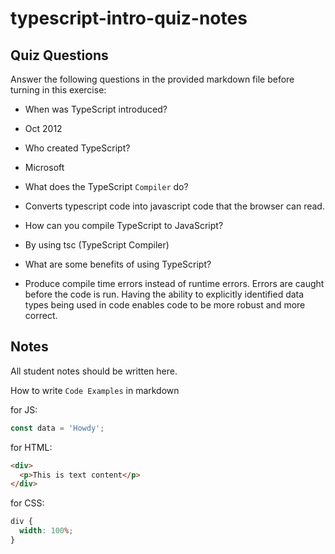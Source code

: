 # typescript-intro-quiz-notes

## Quiz Questions

Answer the following questions in the provided markdown file before turning in this exercise:

- When was TypeScript introduced?

- Oct 2012

- Who created TypeScript?

- Microsoft

- What does the TypeScript `Compiler` do?

- Converts typescript code into javascript code that the browser can read.

- How can you compile TypeScript to JavaScript?

- By using tsc (TypeScript Compiler)

- What are some benefits of using TypeScript?

- Produce compile time errors instead of runtime errors. Errors are caught before the code is run.
  Having the ability to explicitly identified data types being used in code enables code to be more robust and more correct.

## Notes

All student notes should be written here.

How to write `Code Examples` in markdown

for JS:

```js
const data = 'Howdy';
```

for HTML:

```html
<div>
  <p>This is text content</p>
</div>
```

for CSS:

```css
div {
  width: 100%;
}
```
